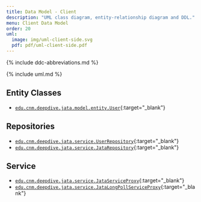 ```yaml
---
title: Data Model - Client
description: "UML class diagram, entity-relationship diagram and DDL."
menu: Client Data Model
order: 20
uml:
  image: img/uml-client-side.svg
  pdf: pdf/uml-client-side.pdf
---
```


{% include ddc-abbreviations.md %}

{% include uml.md %}

## Entity Classes
- [`edu.cnm.deepdive.jata.model.entity.User`](https://github.com/ddc-java-17/jata-service/blob/main/src/main/java/edu/cnm/deepdive/jata/model/entity/User.java){:target="_blank"}

## Repositories
- [`edu.cnm.deepdive.jata.service.UserRepository`](https://github.com/ddc-java-17/jata-service/blob/main/src/main/java/edu/cnm/deepdive/jata/service/UserRepository.java){:target="_blank"}
- [`edu.cnm.deepdive.jata.service.JataRepository`](https://github.com/ddc-java-17/jata-android/blob/main/app/src/main/java/edu/cnm/deepdive/jata/service/JataRepository.java){:target="_blank"}

## Service
- [`edu.cnm.deepdive.jata.service.JataServiceProxy`](https://github.com/ddc-java-17/jata-android/blob/main/app/src/main/java/edu/cnm/deepdive/jata/service/JataServiceProxy.java){:target="_blank"}
- [`edu.cnm.deepdive.jata.service.JataLongPollServiceProxy`](https://github.com/ddc-java-17/jata-android/blob/main/app/src/main/java/edu/cnm/deepdive/jata/service/JataLongPollServiceProxy.java){:target="_blank"}

